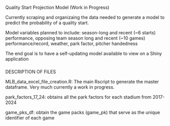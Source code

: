Quality Start Projection Model (Work in Progress)

Currently scraping and organizaing the data needed to generate a model to predict the probability of a quality start.

Model variables planned to include: season-long and recent (~6 starts) performance, opposing team season long and recent (~10 games) performance/record, weather, park factor, pitcher handedness

The end goal is to have a self-updating model available to view on a Shiny application

###

DESCRIPTION OF FILES

MLB_data_excel_file_creation.R: The main Rscript to generate the master dataframe. Very much currently a work in progress.

park_factors_17_24: obtains all the park factors for each stadium from 2017-2024

game_pks_df: obtain the game packs (game_pk) that serve as the unique identifier of each game
